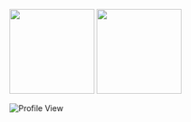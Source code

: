 

<p>
  <div>
    <img height="150px" src="https://github-readme-stats.vercel.app/api?username=taoduhui&show_icons=true&theme=dark" />
    <img height="150px" src="https://github-readme-stats.vercel.app/api/top-langs/?username=taoduhui&layout=compact&theme=dark">
  </div>
</p>

<img alt="Profile View" src="https://gpvc.arturio.dev/taoduhui" />
